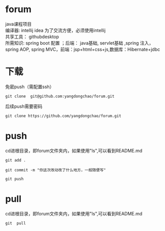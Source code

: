 # forum
java课程项目 <br>
编译器: intellij idea 为了交流方便，必须使用intellij <br>
共享工具： githubdesktop <br>
所需知识: spring boot 配置 ；后端： java基础, servlet基础 ,spring 注入，spring AOP, spring MVC，前端：jsp+html+css+js,数据库：Hibernate+jdbc <br>

# 下载
免密push（需配置ssh）
	
	git clone  git@github.com:yangdongchao/forum.git

后续push需要密码
	
	git clone https://github.com/yangdongchao/forum.git



# push
cd进根目录，即forum文件夹内，如果使用"ls",可以看到README.md
	
	git add .
	
	git commit -m "你这次改动改了什么地方，一般随便写"
	
	git push
	
	
# pull
cd进根目录，即forum文件夹内，如果使用"ls",可以看到README.md

	git  pull